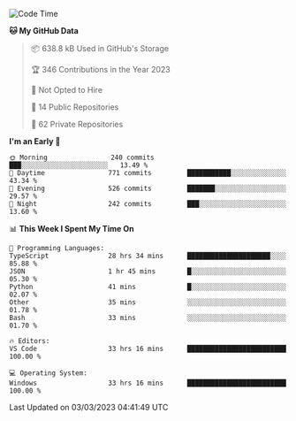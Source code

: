 <!--START_SECTION:waka-->
![Code Time](http://img.shields.io/badge/Code%20Time-3%2C717%20hrs%207%20mins-blue)

**🐱 My GitHub Data** 

> 📦 638.8 kB Used in GitHub's Storage 
 > 
> 🏆 346 Contributions in the Year 2023
 > 
> 🚫 Not Opted to Hire
 > 
> 📜 14 Public Repositories 
 > 
> 🔑 62 Private Repositories 
 > 
**I'm an Early 🐤** 

```text
🌞 Morning                240 commits         ███░░░░░░░░░░░░░░░░░░░░░░   13.49 % 
🌆 Daytime                771 commits         ███████████░░░░░░░░░░░░░░   43.34 % 
🌃 Evening                526 commits         ███████░░░░░░░░░░░░░░░░░░   29.57 % 
🌙 Night                  242 commits         ███░░░░░░░░░░░░░░░░░░░░░░   13.60 % 
```


📊 **This Week I Spent My Time On** 

```text
💬 Programming Languages: 
TypeScript               28 hrs 34 mins      █████████████████████░░░░   85.88 % 
JSON                     1 hr 45 mins        █░░░░░░░░░░░░░░░░░░░░░░░░   05.30 % 
Python                   41 mins             █░░░░░░░░░░░░░░░░░░░░░░░░   02.07 % 
Other                    35 mins             ░░░░░░░░░░░░░░░░░░░░░░░░░   01.78 % 
Bash                     33 mins             ░░░░░░░░░░░░░░░░░░░░░░░░░   01.70 % 

🔥 Editors: 
VS Code                  33 hrs 16 mins      █████████████████████████   100.00 % 

💻 Operating System: 
Windows                  33 hrs 16 mins      █████████████████████████   100.00 % 
```


 Last Updated on 03/03/2023 04:41:49 UTC
<!--END_SECTION:waka-->

